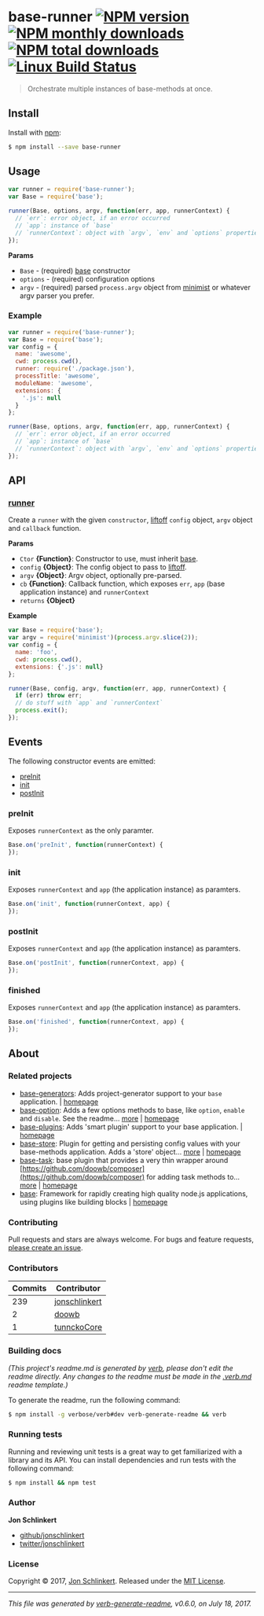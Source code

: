 # base-runner [![NPM version](https://img.shields.io/npm/v/base-runner.svg?style=flat)](https://www.npmjs.com/package/base-runner) [![NPM monthly downloads](https://img.shields.io/npm/dm/base-runner.svg?style=flat)](https://npmjs.org/package/base-runner) [![NPM total downloads](https://img.shields.io/npm/dt/base-runner.svg?style=flat)](https://npmjs.org/package/base-runner) [![Linux Build Status](https://img.shields.io/travis/node-base/base-runner.svg?style=flat&label=Travis)](https://travis-ci.org/node-base/base-runner)

> Orchestrate multiple instances of base-methods at once.

## Install

Install with [npm](https://www.npmjs.com/):

```sh
$ npm install --save base-runner
```

## Usage

```js
var runner = require('base-runner');
var Base = require('base');

runner(Base, options, argv, function(err, app, runnerContext) {
  // `err`: error object, if an error occurred
  // `app`: instance of `base` 
  // `runnerContext`: object with `argv`, `env` and `options` properties
});
```

**Params**

* `Base` - (required) [base](https://github.com/node-base/base) constructor
* `options` - (required) configuration options
* `argv` - (required) parsed `process.argv` object from [minimist](https://github.com/substack/minimist) or whatever argv parser you prefer.

### Example

```js
var runner = require('base-runner');
var Base = require('base');
var config = {
  name: 'awesome',
  cwd: process.cwd(),
  runner: require('./package.json'),
  processTitle: 'awesome',
  moduleName: 'awesome',
  extensions: {
    '.js': null
  }
};

runner(Base, options, argv, function(err, app, runnerContext) {
  // `err`: error object, if an error occurred
  // `app`: instance of `base` 
  // `runnerContext`: object with `argv`, `env` and `options` properties
});
```

## API

### [runner](index.js#L40)

Create a `runner` with the given `constructor`, [liftoff](https://github.com/js-cli/js-liftoff) `config` object, `argv` object and `callback` function.

**Params**

* `Ctor` **{Function}**: Constructor to use, must inherit [base](https://github.com/node-base/base).
* `config` **{Object}**: The config object to pass to [liftoff](https://github.com/js-cli/js-liftoff).
* `argv` **{Object}**: Argv object, optionally pre-parsed.
* `cb` **{Function}**: Callback function, which exposes `err`, `app` (base application instance) and `runnerContext`
* `returns` **{Object}**

**Example**

```js
var Base = require('base');
var argv = require('minimist')(process.argv.slice(2));
var config = {
  name: 'foo',
  cwd: process.cwd(),
  extensions: {'.js': null}
};

runner(Base, config, argv, function(err, app, runnerContext) {
  if (err) throw err;
  // do stuff with `app` and `runnerContext`
  process.exit();
});
```

## Events

The following constructor events are emitted:

* [preInit](#preInit)
* [init](#init)
* [postInit](#postInit)

### preInit

Exposes `runnerContext` as the only paramter.

```js
Base.on('preInit', function(runnerContext) {
});
```

### init

Exposes `runnerContext` and `app` (the application instance) as paramters.

```js
Base.on('init', function(runnerContext, app) {
});
```

### postInit

Exposes `runnerContext` and `app` (the application instance) as paramters.

```js
Base.on('postInit', function(runnerContext, app) {
});
```

### finished

Exposes `runnerContext` and `app` (the application instance) as paramters.

```js
Base.on('finished', function(runnerContext, app) {
});
```

## About

### Related projects

* [base-generators](https://www.npmjs.com/package/base-generators): Adds project-generator support to your `base` application. | [homepage](https://github.com/node-base/base-generators "Adds project-generator support to your `base` application.")
* [base-option](https://www.npmjs.com/package/base-option): Adds a few options methods to base, like `option`, `enable` and `disable`. See the readme… [more](https://github.com/node-base/base-option) | [homepage](https://github.com/node-base/base-option "Adds a few options methods to base, like `option`, `enable` and `disable`. See the readme for the full API.")
* [base-plugins](https://www.npmjs.com/package/base-plugins): Adds 'smart plugin' support to your base application. | [homepage](https://github.com/node-base/base-plugins "Adds 'smart plugin' support to your base application.")
* [base-store](https://www.npmjs.com/package/base-store): Plugin for getting and persisting config values with your base-methods application. Adds a 'store' object… [more](https://github.com/node-base/base-store) | [homepage](https://github.com/node-base/base-store "Plugin for getting and persisting config values with your base-methods application. Adds a 'store' object that exposes all of the methods from the data-store library. Also now supports sub-stores!")
* [base-task](https://www.npmjs.com/package/base-task): base plugin that provides a very thin wrapper around [https://github.com/doowb/composer](https://github.com/doowb/composer) for adding task methods to… [more](https://github.com/node-base/base-task) | [homepage](https://github.com/node-base/base-task "base plugin that provides a very thin wrapper around <https://github.com/doowb/composer> for adding task methods to your application.")
* [base](https://www.npmjs.com/package/base): Framework for rapidly creating high quality node.js applications, using plugins like building blocks | [homepage](https://github.com/node-base/base "Framework for rapidly creating high quality node.js applications, using plugins like building blocks")

### Contributing

Pull requests and stars are always welcome. For bugs and feature requests, [please create an issue](../../issues/new).

### Contributors

| **Commits** | **Contributor** | 
| --- | --- |
| 239 | [jonschlinkert](https://github.com/jonschlinkert) |
| 2 | [doowb](https://github.com/doowb) |
| 1 | [tunnckoCore](https://github.com/tunnckoCore) |

### Building docs

_(This project's readme.md is generated by [verb](https://github.com/verbose/verb-generate-readme), please don't edit the readme directly. Any changes to the readme must be made in the [.verb.md](.verb.md) readme template.)_

To generate the readme, run the following command:

```sh
$ npm install -g verbose/verb#dev verb-generate-readme && verb
```

### Running tests

Running and reviewing unit tests is a great way to get familiarized with a library and its API. You can install dependencies and run tests with the following command:

```sh
$ npm install && npm test
```

### Author

**Jon Schlinkert**

* [github/jonschlinkert](https://github.com/jonschlinkert)
* [twitter/jonschlinkert](https://twitter.com/jonschlinkert)

### License

Copyright © 2017, [Jon Schlinkert](https://github.com/jonschlinkert).
Released under the [MIT License](LICENSE).

***

_This file was generated by [verb-generate-readme](https://github.com/verbose/verb-generate-readme), v0.6.0, on July 18, 2017._
